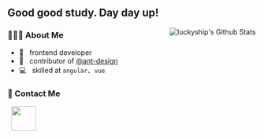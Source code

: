 <h2> Good good study. Day day up! </h2>

<img align="right" src="https://github-readme-stats.vercel.app/api?username=luckyship&include_all_commits=true&count_private=true&show_icons=true&theme=tokyonight" alt="luckyship's Github Stats">

<h3> 👨🏻‍💻 About Me </h3>

- 🔭 &nbsp; frontend developer
- 🌱 &nbsp; contributor of [@ant-design](https://github.com/NG-ZORRO/ng-zorro-antd)
- 💻 &nbsp; skilled at `angular`、`vue`
<h3>🤔 Contact Me</h3>

&nbsp; <a href="mailto:304093931@qq.com" target="_blank" rel="noopener noreferrer"><img src="https://img.icons8.com/plasticine/100/000000/gmail.png"  width="50" /></a>
